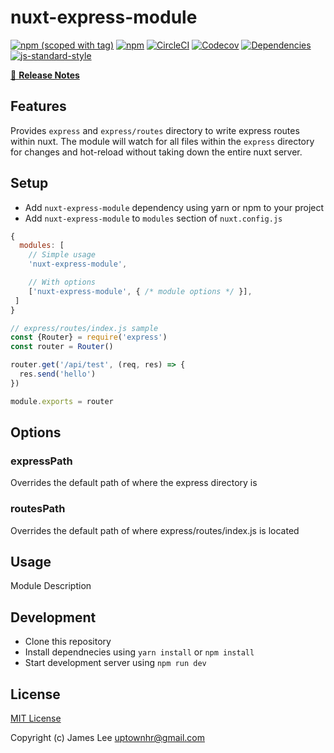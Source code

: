 # nuxt-express-module
[![npm (scoped with tag)](https://img.shields.io/npm/v/nuxt-express-module/latest.svg?style=flat-square)](https://npmjs.com/package/nuxt-express-module)
[![npm](https://img.shields.io/npm/dt/nuxt-express-module.svg?style=flat-square)](https://npmjs.com/package/nuxt-express-module)
[![CircleCI](https://img.shields.io/circleci/project/github/uptownhr/nuxt-express-module.svg?style=flat-square)](https://circleci.com/gh/uptownhr/nuxt-express-module)
[![Codecov](https://img.shields.io/codecov/c/github/uptownhr/nuxt-express-module.svg?style=flat-square)](https://codecov.io/gh/uptownhr/nuxt-express-module)
[![Dependencies](https://david-dm.org/uptownhr/nuxt-express-module/status.svg?style=flat-square)](https://david-dm.org/)
[![js-standard-style](https://img.shields.io/badge/code_style-standard-brightgreen.svg?style=flat-square)](http://standardjs.com)

> 

[📖 **Release Notes**](./CHANGELOG.md)

## Features

Provides `express` and `express/routes` directory to write express routes within nuxt. The module will watch for all files within the `express` directory for changes and hot-reload without taking down the entire nuxt server.

## Setup
- Add `nuxt-express-module` dependency using yarn or npm to your project
- Add `nuxt-express-module` to `modules` section of `nuxt.config.js`

```js
{
  modules: [
    // Simple usage
    'nuxt-express-module',

    // With options
    ['nuxt-express-module', { /* module options */ }],
 ]
}
```

```js
// express/routes/index.js sample
const {Router} = require('express')
const router = Router()

router.get('/api/test', (req, res) => {
  res.send('hello')
})

module.exports = router

```


## Options

### expressPath
Overrides the default path of where the express directory is

### routesPath
Overrides the default path of where express/routes/index.js is located

## Usage

Module Description

## Development

- Clone this repository
- Install dependnecies using `yarn install` or `npm install`
- Start development server using `npm run dev`

## License

[MIT License](./LICENSE)

Copyright (c) James Lee <uptownhr@gmail.com>
